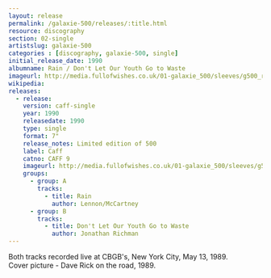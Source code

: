 ```yaml
---
layout: release
permalink: /galaxie-500/releases/:title.html
resource: discography
section: 02-single
artistslug: galaxie-500
categories : [discography, galaxie-500, single]
initial_release_date: 1990
albumname: Rain / Don't Let Our Youth Go to Waste
imageurl: http://media.fullofwishes.co.uk/01-galaxie_500/sleeves/g500_rain_a_001.jpg
wikipedia: 
releases:
  - release:
    version: caff-single
    year: 1990
    releasedate: 1990
    type: single
    format: 7"
    release_notes: Limited edition of 500
    label: Caff
    catno: CAFF 9
    imageurl: http://media.fullofwishes.co.uk/01-galaxie_500/sleeves/g500_rain_a_001.jpg
    groups:
      - group: A
        tracks:
          - title: Rain
            author: Lennon/McCartney
      - group: B
        tracks:
          - title: Don't Let Our Youth Go to Waste
            author: Jonathan Richman
---
```

Both tracks recorded live at CBGB's, New York City, May 13, 1989.   
Cover picture - Dave Rick on the road, 1989. 